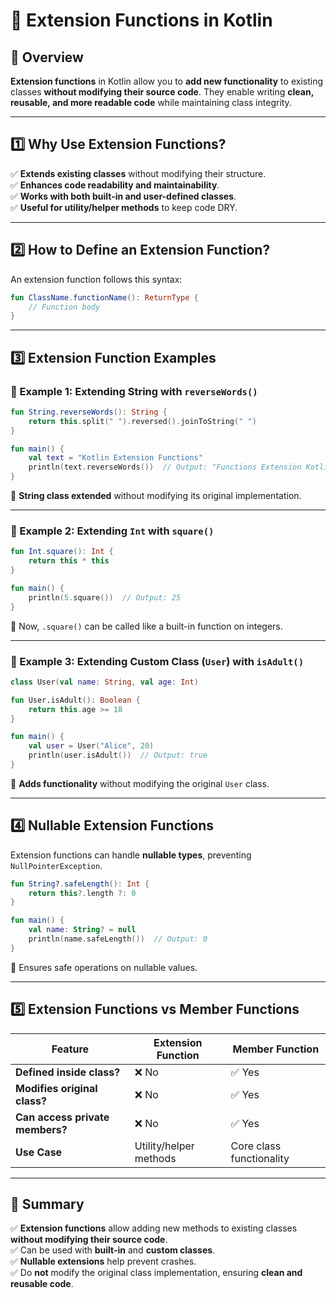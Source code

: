 # 🔹 Extension Functions in Kotlin  

## 📌 Overview  
**Extension functions** in Kotlin allow you to **add new functionality** to existing classes **without modifying their source code**. They enable writing **clean, reusable, and more readable code** while maintaining class integrity.

---

## **1️⃣ Why Use Extension Functions?**  
✅ **Extends existing classes** without modifying their structure.  
✅ **Enhances code readability and maintainability**.  
✅ **Works with both built-in and user-defined classes**.  
✅ **Useful for utility/helper methods** to keep code DRY.  

---

## **2️⃣ How to Define an Extension Function?**  
An extension function follows this syntax:  

```kotlin
fun ClassName.functionName(): ReturnType {
    // Function body
}
```

---

## **3️⃣ Extension Function Examples**  

### **🔹 Example 1: Extending String with `reverseWords()`**
```kotlin
fun String.reverseWords(): String {
    return this.split(" ").reversed().joinToString(" ")
}

fun main() {
    val text = "Kotlin Extension Functions"
    println(text.reverseWords())  // Output: "Functions Extension Kotlin"
}
```
📌 **String class extended** without modifying its original implementation.  

---

### **🔹 Example 2: Extending `Int` with `square()`**
```kotlin
fun Int.square(): Int {
    return this * this
}

fun main() {
    println(5.square())  // Output: 25
}
```
📌 Now, `.square()` can be called like a built-in function on integers.  

---

### **🔹 Example 3: Extending Custom Class (`User`) with `isAdult()`**
```kotlin
class User(val name: String, val age: Int)

fun User.isAdult(): Boolean {
    return this.age >= 18
}

fun main() {
    val user = User("Alice", 20)
    println(user.isAdult())  // Output: true
}
```
📌 **Adds functionality** without modifying the original `User` class.  

---

## **4️⃣ Nullable Extension Functions**  

Extension functions can handle **nullable types**, preventing `NullPointerException`.

```kotlin
fun String?.safeLength(): Int {
    return this?.length ?: 0
}

fun main() {
    val name: String? = null
    println(name.safeLength())  // Output: 0
}
```
📌 Ensures safe operations on nullable values.  

---

## **5️⃣ Extension Functions vs Member Functions**  

| Feature  | Extension Function | Member Function |
|----------|-------------------|----------------|
| **Defined inside class?** | ❌ No | ✅ Yes |
| **Modifies original class?** | ❌ No | ✅ Yes |
| **Can access private members?** | ❌ No | ✅ Yes |
| **Use Case** | Utility/helper methods | Core class functionality |

---

## **📌 Summary**  

✅ **Extension functions** allow adding new methods to existing classes **without modifying their source code**.  
✅ Can be used with **built-in** and **custom classes**.  
✅ **Nullable extensions** help prevent crashes.  
✅ Do **not** modify the original class implementation, ensuring **clean and reusable code**.  
